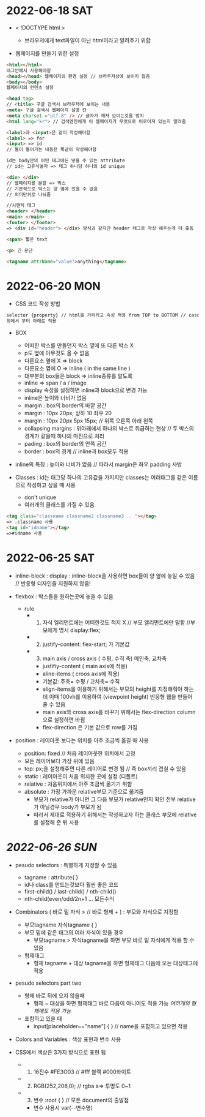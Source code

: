 # 2022-06-18 SAT

- < !DOCTYPE html >

  - 브라우저에게 text파일이 아닌 html이라고 알려주기 위함

- 웹페이지를 만들기 위한 설정

```html
<html></html>
태그안에서 사용해야함
<head></head> 웹페이지의 환경 설정 // 브라우저상에 보이지 않음
<body></body>
웹페이지의 컨텐츠 설정
```

```html
<head tag>
// <title> 구글 검색시 브라우저에 보이는 내용
<meta> 구글 검색시 웹페이지 설명 칸
<meta charset ="utf-8" /> // 글자가 깨져 보이는것을 방지
<html lang="kr"> // 검색엔진에게 이 웹페이지가 무엇으로 이루어져 있는지 알려줌

<label>과 <input>은 같이 작성해야함
<label> => for
<input> => id
// 둘이 들어가는 내용은 똑같이 작성해야함

id는 body안의 어떤 태그에든 넣을 수 있는 attribute
// id는 고유식별자 => 태그 하나당 하나의 id unique

<div> </div>
// 웹페이지를 분할 => 박스
// 기본적으로 박스는 양 옆에 있을 수 없음
// 의미단위로 나눠줌

//시맨틱 태그
<header> </header>
<main> </main>
<footer> </footer>
=> <div id="header"> </div> 방식과 같지만 header 태그로 작성 해주는게 더 좋음

<span> 짧은 text

<p> 긴 문단

<tagname attrName="value">anything</tagname>
```

# 2022-06-20 MON

- CSS 코드 작성 방법

```html
selector {property} // html을 가리키고 속성 적용 from TOP to BOTTOM // cascading
위에서 부터 아래로 적용
```

- BOX
  - 어떠한 박스를 만들던지 박스 옆에 또 다른 박스 X
  - p도 옆에 아무것도 올 수 없음
  - 다른요소 옆에 X => block
  - 다른요소 옆에 O => inline ( in the same line )
  - 대부분의 box들은 block => inline종류를 알도록
  - inline => span / a / image
  - display 속성을 설정하면 inline과 block으로 변경 가능
  - inline은 높이와 너비가 없음
  - margin : box의 border의 바깥 공간
  - margin : 10px 20px; 상하 10 좌우 20
  - margin : 10px 20px 5px 15px; // 위쪽 오른쪽 아래 왼쪽
  - collapsing margins : 위아래에서 하나의 박스로 취급하는 현상 // 두 박스의 경계가 같을때 하나의 마진으로 처리
  - pading : box의 border의 안쪽 공간
  - border : box의 경계 // inline과 box모두 적용
- inline의 특징
  : 높이와 너비가 없음 // 따라서 margin은 좌우 padding 사방

- Classes
  : id는 태그당 하나의 고유값을 가지지만 classes는 여러태그를 같은 이름으로 작성하고 싶을 때 사용
  - don't unique
  - 여러개의 클래스를 가질 수 있음

```html
<tag class="classname classname2 classname3 .. "></tag>
=> .classname 사용
<tag id="idname"></tag>
=>#idname 사용
```

# 2022-06-25 SAT

- inline-block
  : display : inline-block을 사용하면 box들이 양 옆에 놓일 수 있음
  // 반응형 디자인을 지원하지 않음!

- flexbox
  : 박스들을 원하는곳에 놓을 수 있음

  - rule
    - 1. 자식 엘리먼트에는 어떠한것도 적지 X // 부모 엘리먼트에만 말함 //부모에게 명시 display:flex;
    - 2. justify-content: flex-start; 가 기본값
    - 3. main axis / cross axis ( 수평, 수직 축) 메인축, 교차축
      - justifiy-content ( main axis에 적용)
      - aline-items ( croos axis에 적용)
      - 기본값: 주축= 수평 / 교차축= 수직
      - align-items을 이용하기 위해서는 부모의 height를 지정해줘야 하는데 이때 100vh를 이용하여 (viewpoint height) 반응형 웹을 만들어 줄 수 있음
      - main axis와 cross axis를 바꾸기 위해서는 flex-direction column으로 설정하면 바뀜
      - flex-direction 은 기본 값으로 row를 가짐

- position
  : 레이아웃 보다는 위치를 아주 조금씩 옮길 때 사용
  - position: fixed // 처음 레이아웃한 위치에서 고정
  - 모든 레이어보다 가장 위에 있음
  - top: px;을 설정해주면 다른 레이어로 변경 됨 // 즉 box끼리 겹칠 수 있음
  - static : 레이아웃이 처음 위치한 곳에 설정 (디폴트)
  - relative : 처음위치에서 아주 조금씩 옮기기 위함
  - absolute : 가장 가까운 relative부모 기준으로 옮겨줌
    - 부모가 relative가 아니면 그 다음 부모가 relative인지 확인 전부 relative가 아닐경우 body가 부모가 됨
    - 따라서 제대로 적용하기 위해서는 작성하고자 하는 클래스 부모에 relative를 설정해 준 뒤 사용

# _2022-06-26 SUN_

- pesudo selectors
  : 특별하게 지정할 수 있음

  - tagname : attribute{ }
  - id나 class를 만드는것보다 훨씬 좋은 코드
  - first-child() / last-child() / nth-child()
  - nth-child(even/odd/2n+1 ... 모든수식

- Combinators ( 바로 밑 자식 > // 바로 형제 + )
  : 부모와 자식으로 지정함

  - 부모tagname 자식tagname { }
  - 부모 밑에 같은 태그의 여러 자식이 있을 경우
    - 부모tagname > 자식tagname을 하면 부모 바로 밑 자식에게 적용 할 수 있음
  - 형제태그
    - 형제 tagname + 대상 tagname을 하면 형제태그 다음에 오는 대상태그에 적용

- pesudo selectors part two

  - 형제 바로 뒤에 오지 않을때
    - 형제 ~ 대상을 하면 형제태그 바로 다음이 아니여도 적용 가능 _여러개의 형제에도 적용 가능_
  - 포함하고 있을 때
    - input[placeholder~="name"] { } // name을 포함하고 있으면 적용

- Colors and Variables
  : 색상 표현과 변수 사용
- CSS에서 색상은 3가지 방식으로 표현 됨
  - 1. 16진수 #FE3O03 // #fff 블랙 #000화이트
  - 2. RGB(252,206,0); // rgba a=> 투명도 0~1
  - 3. 변수 :root { } // 모든 document의 출발점
    - 변수 사용시 var(--변수명)
